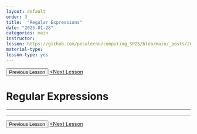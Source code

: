 ```yaml
---
layout: default
order: 3
title:  "Regular Expressions"
date: "2025-01-28"
categories: main
instructor: 
lesson: https://github.com/pesalerno/computing_SP25/blob/main/_posts/2025-01-28-3_Week_3.md
material-type: 
lesson-type: yes
---
```


<a href="https://github.com/pesalerno/computing_SP25/blob/main/_posts/2025-01-21-2_Week_2.md"><button>Previous Lesson</button></a>    <a href="https://github.com/pesalerno/computing_SP25/blob/main/_posts/2025-02-04-4_Week_4.md"><Next Lesson</button></a>

# Regular Expressions

------------


--------------

<a href="https://github.com/pesalerno/computing_SP25/blob/main/_posts/2025-01-21-2_Week_2.md"><button>Previous Lesson</button></a>    <a href="https://github.com/pesalerno/computing_SP25/blob/main/_posts/2025-02-04-4_Week_4.md"><Next Lesson</button></a>

